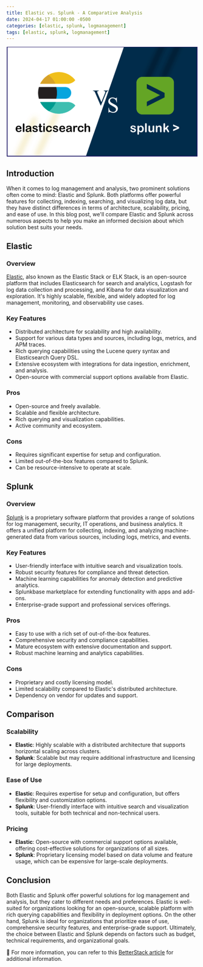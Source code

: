 ```yaml
---
title: Elastic vs. Splunk - A Comparative Analysis
date: 2024-04-17 01:00:00 -0500
categories: [elastic, splunk, logmanagement]
tags: [elastic, splunk, logmanagement]
---
```


![Elastic vs. Splunk - A Comparative Analysis](/assets/img/posts/2024/elastic_vs_splunk/elastic_vs_splunk.png)


## Introduction

When it comes to log management and analysis, two prominent solutions often come to mind: Elastic and Splunk. Both platforms offer powerful features for collecting, indexing, searching, and visualizing log data, but they have distinct differences in terms of architecture, scalability, pricing, and ease of use. In this blog post, we'll compare Elastic and Splunk across numerous aspects to help you make an informed decision about which solution best suits your needs.

## Elastic

### Overview
[Elastic](https://www.elastic.co), also known as the Elastic Stack or ELK Stack, is an open-source platform that includes Elasticsearch for search and analytics, Logstash for log data collection and processing, and Kibana for data visualization and exploration. It's highly scalable, flexible, and widely adopted for log management, monitoring, and observability use cases.

### Key Features
- Distributed architecture for scalability and high availability.
- Support for various data types and sources, including logs, metrics, and APM traces.
- Rich querying capabilities using the Lucene query syntax and Elasticsearch Query DSL.
- Extensive ecosystem with integrations for data ingestion, enrichment, and analysis.
- Open-source with commercial support options available from Elastic.

### Pros
- Open-source and freely available.
- Scalable and flexible architecture.
- Rich querying and visualization capabilities.
- Active community and ecosystem.

### Cons
- Requires significant expertise for setup and configuration.
- Limited out-of-the-box features compared to Splunk.
- Can be resource-intensive to operate at scale.

## Splunk

### Overview
[Splunk](https://docs.splunk.com/Documentation) is a proprietary software platform that provides a range of solutions for log management, security, IT operations, and business analytics. It offers a unified platform for collecting, indexing, and analyzing machine-generated data from various sources, including logs, metrics, and events.

### Key Features
- User-friendly interface with intuitive search and visualization tools.
- Robust security features for compliance and threat detection.
- Machine learning capabilities for anomaly detection and predictive analytics.
- Splunkbase marketplace for extending functionality with apps and add-ons.
- Enterprise-grade support and professional services offerings.

### Pros
- Easy to use with a rich set of out-of-the-box features.
- Comprehensive security and compliance capabilities.
- Mature ecosystem with extensive documentation and support.
- Robust machine learning and analytics capabilities.

### Cons
- Proprietary and costly licensing model.
- Limited scalability compared to Elastic's distributed architecture.
- Dependency on vendor for updates and support.

## Comparison

### Scalability
- **Elastic**: Highly scalable with a distributed architecture that supports horizontal scaling across clusters.
- **Splunk**: Scalable but may require additional infrastructure and licensing for large deployments.

### Ease of Use
- **Elastic**: Requires expertise for setup and configuration, but offers flexibility and customization options.
- **Splunk**: User-friendly interface with intuitive search and visualization tools, suitable for both technical and non-technical users.

### Pricing
- **Elastic**: Open-source with commercial support options available, offering cost-effective solutions for organizations of all sizes.
- **Splunk**: Proprietary licensing model based on data volume and feature usage, which can be expensive for large-scale deployments.

## Conclusion

Both Elastic and Splunk offer powerful solutions for log management and analysis, but they cater to different needs and preferences. Elastic is well-suited for organizations looking for an open-source, scalable platform with rich querying capabilities and flexibility in deployment options. On the other hand, Splunk is ideal for organizations that prioritize ease of use, comprehensive security features, and enterprise-grade support. Ultimately, the choice between Elastic and Splunk depends on factors such as budget, technical requirements, and organizational goals.



📝 For more information, you can refer to this [BetterStack article](https://betterstack.com/community/comparisons/splunk-vs-elastic-stack-elk/) for additional information.
